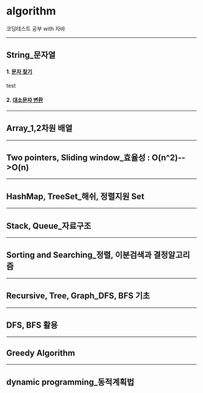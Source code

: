 # algorithm
코딩테스트 공부 with 자바

---

## String_문자열
#### 1. [문자 찾기](https://github.com/OhHaneol/algorithm/blob/main/String/%EB%AC%B8%EC%9E%90%20%EC%B0%BE%EA%B8%B0)
test
#### 2. [대소문자 변환](https://github.com/OhHaneol/algorithm/blob/main/String/%EB%8C%80%EC%86%8C%EB%AC%B8%EC%9E%90%20%EB%B3%80%ED%99%98)

---

## Array_1,2차원 배열


---

## Two pointers, Sliding window_효율성 : O(n^2)-->O(n)


---

## HashMap, TreeSet_해쉬, 정렬지원 Set


---

## Stack, Queue_자료구조


---

## Sorting and Searching_정렬, 이분검색과 결정알고리즘


---

## Recursive, Tree, Graph_DFS, BFS 기초


---

## DFS, BFS 활용


---

## Greedy Algorithm


---

## dynamic programming_동적계획법



#### []()
